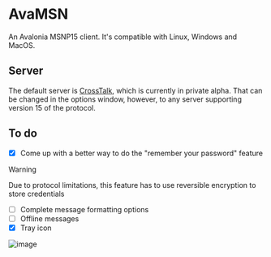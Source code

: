 # AvaMSN

An Avalonia MSNP15 client. It's compatible with Linux, Windows and MacOS.

## Server
The default server is [CrossTalk](https://crosstalk.hiden.pw), which is currently in private alpha. That can be changed in the options window, however, to any server supporting version 15 of the protocol.

## To do
- [x] Come up with a better way to do the "remember your password" feature
> [!WARNING]
> Due to protocol limitations, this feature has to use reversible encryption to store credentials
- [ ] Complete message formatting options
- [ ] Offline messages
- [x] Tray icon

![image](https://github.com/campos02/AvaMSN/assets/45215327/2f4196f5-e4be-4b95-9e77-bdb6df297ede)
